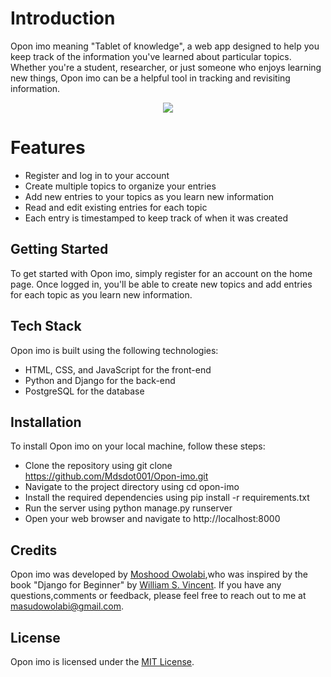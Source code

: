 # Introduction

Opon imo meaning "Tablet of knowledge", a web app designed to help you keep track of the information you've learned about particular topics. Whether you're a student, researcher, or just someone who enjoys learning new things, Opon imo can be a helpful tool in tracking and revisiting information.

<p align="center"><img src="https://www.naijaloaded.com.ng/wp-content/uploads/2016/02/black-boy-reading.jpg"></p>

# Features

- Register and log in to your account
- Create multiple topics to organize your entries
- Add new entries to your topics as you learn new information
- Read and edit existing entries for each topic
- Each entry is timestamped to keep track of when it was created

## Getting Started
To get started with Opon imo, simply register for an account on the home page. Once logged in, you'll be able to create new topics and add entries for each topic as you learn new information.

## Tech Stack

Opon imo is built using the following technologies:

- HTML, CSS, and JavaScript for the front-end
- Python and Django for the back-end
- PostgreSQL for the database

## Installation

To install Opon imo on your local machine, follow these steps:

- Clone the repository using git clone https://github.com/Mdsdot001/Opon-imo.git
- Navigate to the project directory using cd opon-imo
- Install the required dependencies using pip install -r requirements.txt
- Run the server using python manage.py runserver
- Open your web browser and navigate to http://localhost:8000

## Credits

Opon imo was developed by [Moshood Owolabi](https://www.linkedin.com/in/moshood-owolabi/),who was inspired by the book "Django for Beginner" by [William S. Vincent](https://djangoforbeginners.com/introduction/). If you have any questions,comments or feedback, please feel free to reach out to me at [masudowolabi@gmail.com](mailto:masudowolabi@gmail.com).

## License
Opon imo is licensed under the [MIT License]( https://opensource.org/licenses/MIT).
